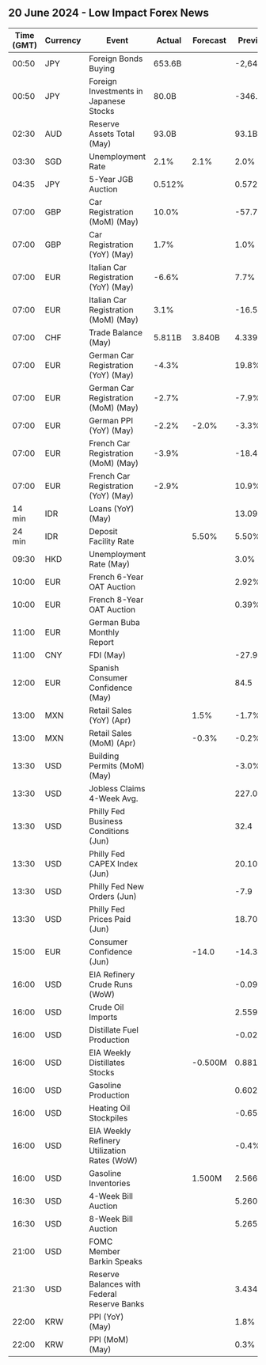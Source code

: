 ## 20 June 2024 - Low Impact Forex News

| Time (GMT) | Currency | Event | Actual | Forecast | Previous |
|------|----------|-------|--------|----------|----------|
| 00:50 | JPY | Foreign Bonds Buying | 653.6B |  | -2,648.6B |
| 00:50 | JPY | Foreign Investments in Japanese Stocks | 80.0B |  | -346.2B |
| 02:30 | AUD | Reserve Assets Total (May) | 93.0B |  | 93.1B |
| 03:30 | SGD | Unemployment Rate | 2.1% | 2.1% | 2.0% |
| 04:35 | JPY | 5-Year JGB Auction | 0.512% |  | 0.572% |
| 07:00 | GBP | Car Registration (MoM) (May) | 10.0% |  | -57.7% |
| 07:00 | GBP | Car Registration (YoY) (May) | 1.7% |  | 1.0% |
| 07:00 | EUR | Italian Car Registration (YoY) (May) | -6.6% |  | 7.7% |
| 07:00 | EUR | Italian Car Registration (MoM) (May) | 3.1% |  | -16.5% |
| 07:00 | CHF | Trade Balance (May) | 5.811B | 3.840B | 4.339B |
| 07:00 | EUR | German Car Registration (YoY) (May) | -4.3% |  | 19.8% |
| 07:00 | EUR | German Car Registration (MoM) (May) | -2.7% |  | -7.9% |
| 07:00 | EUR | German PPI (YoY) (May) | -2.2% | -2.0% | -3.3% |
| 07:00 | EUR | French Car Registration (MoM) (May) | -3.9% |  | -18.4% |
| 07:00 | EUR | French Car Registration (YoY) (May) | -2.9% |  | 10.9% |
| 14 min | IDR | Loans (YoY) (May) |  |  | 13.09% |
| 24 min | IDR | Deposit Facility Rate |  | 5.50% | 5.50% |
| 09:30 | HKD | Unemployment Rate (May) |  |  | 3.0% |
| 10:00 | EUR | French 6-Year OAT Auction |  |  | 2.92% |
| 10:00 | EUR | French 8-Year OAT Auction |  |  | 0.39% |
| 11:00 | EUR | German Buba Monthly Report |  |  |  |
| 11:00 | CNY | FDI (May) |  |  | -27.90% |
| 12:00 | EUR | Spanish Consumer Confidence (May) |  |  | 84.5 |
| 13:00 | MXN | Retail Sales (YoY) (Apr) |  | 1.5% | -1.7% |
| 13:00 | MXN | Retail Sales (MoM) (Apr) |  | -0.3% | -0.2% |
| 13:30 | USD | Building Permits (MoM) (May) |  |  | -3.0% |
| 13:30 | USD | Jobless Claims 4-Week Avg. |  |  | 227.00K |
| 13:30 | USD | Philly Fed Business Conditions (Jun) |  |  | 32.4 |
| 13:30 | USD | Philly Fed CAPEX Index (Jun) |  |  | 20.10 |
| 13:30 | USD | Philly Fed New Orders (Jun) |  |  | -7.9 |
| 13:30 | USD | Philly Fed Prices Paid (Jun) |  |  | 18.70 |
| 15:00 | EUR | Consumer Confidence (Jun) |  | -14.0 | -14.3 |
| 16:00 | USD | EIA Refinery Crude Runs (WoW) |  |  | -0.097M |
| 16:00 | USD | Crude Oil Imports |  |  | 2.559M |
| 16:00 | USD | Distillate Fuel Production |  |  | -0.029M |
| 16:00 | USD | EIA Weekly Distillates Stocks |  | -0.500M | 0.881M |
| 16:00 | USD | Gasoline Production |  |  | 0.602M |
| 16:00 | USD | Heating Oil Stockpiles |  |  | -0.656M |
| 16:00 | USD | EIA Weekly Refinery Utilization Rates (WoW) |  |  | -0.4% |
| 16:00 | USD | Gasoline Inventories |  | 1.500M | 2.566M |
| 16:30 | USD | 4-Week Bill Auction |  |  | 5.260% |
| 16:30 | USD | 8-Week Bill Auction |  |  | 5.265% |
| 21:00 | USD | FOMC Member Barkin Speaks |  |  |  |
| 21:30 | USD | Reserve Balances with Federal Reserve Banks |  |  | 3.434T |
| 22:00 | KRW | PPI (YoY) (May) |  |  | 1.8% |
| 22:00 | KRW | PPI (MoM) (May) |  |  | 0.3% |
